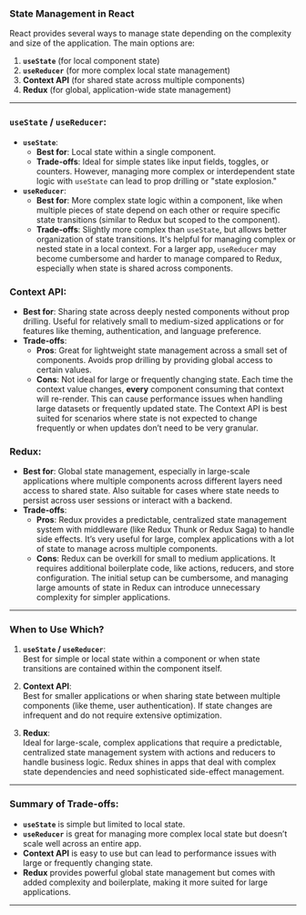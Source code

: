 ### **State Management in React**

React provides several ways to manage state depending on the complexity and size of the application. The main options are:

1. **`useState`** (for local component state)
2. **`useReducer`** (for more complex local state management)
3. **Context API** (for shared state across multiple components)
4. **Redux** (for global, application-wide state management)

---

### **`useState` / `useReducer`**:

- **`useState`**:
  - **Best for**: Local state within a single component.
  - **Trade-offs**: Ideal for simple states like input fields, toggles, or counters. However, managing more complex or interdependent state logic with `useState` can lead to prop drilling or "state explosion."
- **`useReducer`**:
  - **Best for**: More complex state logic within a component, like when multiple pieces of state depend on each other or require specific state transitions (similar to Redux but scoped to the component).
  - **Trade-offs**: Slightly more complex than `useState`, but allows better organization of state transitions. It's helpful for managing complex or nested state in a local context. For a larger app, `useReducer` may become cumbersome and harder to manage compared to Redux, especially when state is shared across components.

### **Context API**:

- **Best for**: Sharing state across deeply nested components without prop drilling. Useful for relatively small to medium-sized applications or for features like theming, authentication, and language preference.
- **Trade-offs**:
  - **Pros**: Great for lightweight state management across a small set of components. Avoids prop drilling by providing global access to certain values.
  - **Cons**: Not ideal for large or frequently changing state. Each time the context value changes, **every** component consuming that context will re-render. This can cause performance issues when handling large datasets or frequently updated state. The Context API is best suited for scenarios where state is not expected to change frequently or when updates don’t need to be very granular.

### **Redux**:

- **Best for**: Global state management, especially in large-scale applications where multiple components across different layers need access to shared state. Also suitable for cases where state needs to persist across user sessions or interact with a backend.
- **Trade-offs**:
  - **Pros**: Redux provides a predictable, centralized state management system with middleware (like Redux Thunk or Redux Saga) to handle side effects. It’s very useful for large, complex applications with a lot of state to manage across multiple components.
  - **Cons**: Redux can be overkill for small to medium applications. It requires additional boilerplate code, like actions, reducers, and store configuration. The initial setup can be cumbersome, and managing large amounts of state in Redux can introduce unnecessary complexity for simpler applications.

---

### **When to Use Which?**

1. **`useState` / `useReducer`**:  
   Best for simple or local state within a component or when state transitions are contained within the component itself.
2. **Context API**:  
   Best for smaller applications or when sharing state between multiple components (like theme, user authentication). If state changes are infrequent and do not require extensive optimization.

3. **Redux**:  
   Ideal for large-scale, complex applications that require a predictable, centralized state management system with actions and reducers to handle business logic. Redux shines in apps that deal with complex state dependencies and need sophisticated side-effect management.

---

### **Summary of Trade-offs:**

- **`useState`** is simple but limited to local state.
- **`useReducer`** is great for managing more complex local state but doesn’t scale well across an entire app.
- **Context API** is easy to use but can lead to performance issues with large or frequently changing state.
- **Redux** provides powerful global state management but comes with added complexity and boilerplate, making it more suited for large applications.

---
